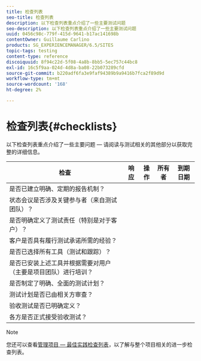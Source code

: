 ```yaml
---
title: 检查列表
seo-title: 检查列表
description: 以下检查列表重点介绍了一些主要测试问题
seo-description: 以下检查列表重点介绍了一些主要测试问题
uuid: 0456c98c-779f-415d-9641-b17ac141698b
contentOwner: Guillaume Carlino
products: SG_EXPERIENCEMANAGER/6.5/SITES
topic-tags: testing
content-type: reference
discoiquuid: 8f94c22d-5f08-4a8b-8bb5-5ec757c44bc8
exl-id: 16c5f9aa-024d-4d8a-ba08-22b073289cfd
source-git-commit: b220adf6fa3e9faf94389b9a9416b7fca2f89d9d
workflow-type: tm+mt
source-wordcount: '168'
ht-degree: 2%

---
```


# 检查列表{#checklists}

以下检查列表重点介绍了一些主要问题 — 请阅读与测试相关的其他部分以获取完整的详细信息。

| 检查 | 响应 | 操作 | 所有者 | 到期日期 |
|---|---|---|---|---|
| 是否已建立明确、定期的报告机制？ |  |  |  |  |
| 状态会议是否涉及关键参与者（来自测试团队）？ |  |  |  |  |
| 是否明确定义了测试责任（特别是对于客户）？ |  |  |  |  |
| 客户是否具有履行测试承诺所需的经验？ |  |  |  |  |
| 是否已选择所有工具（测试和跟踪）？ |  |  |  |  |
| 是否已安装上述工具并根据需要对用户（主要是项目团队）进行培训？ |  |  |  |  |
| 是否制定了明确、全面的测试计划？ |  |  |  |  |
| 测试计划是否已由相关方审查？ |  |  |  |  |
| 验收测试是否已明确定义？ |  |  |  |  |
| 各方是否正式接受验收测试？ |  |  |  |  |

>[!NOTE]
>
>您还可以查看[管理项目 — 最佳实践检查列表](/help/managing/best-practices.md)，以了解与整个项目相关的进一步检查列表。
